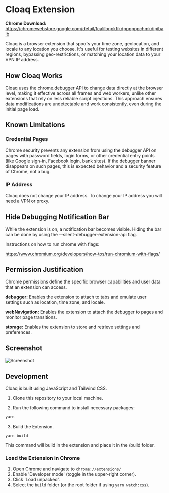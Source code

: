 # Cloaq Extension

**Chrome Download:** https://chromewebstore.google.com/detail/fcalilbnpkfikdppppppchmkdipibalb

Cloaq is a browser extension that spoofs your time zone, geolocation, and locale to any location you choose. It's useful for testing websites in different regions, bypassing geo-restrictions, or matching your location data to your VPN IP address.

## How Cloaq Works

Cloaq uses the chrome.debugger API to change data directly at the browser level, making it effective across all frames and web workers, unlike other extensions that rely on less reliable script injections. This approach ensures data modifications are undetectable and work consistently, even during the initial page load.

## Known Limitations

### Credential Pages
Chrome security prevents any extension from using the debugger API on pages with password fields, login forms, or other credential entry points (like Google sign-in, Facebook login, bank sites). If the debugger banner disappears on such pages, this is expected behavior and a security feature of Chrome, not a bug.

### IP Address
Cloaq does not change your IP address. To change your IP address you will need a VPN or proxy.

## Hide Debugging Notification Bar

While the extension is on, a notification bar becomes visible. Hiding the bar can be done by using the --silent-debugger-extension-api flag.

Instructions on how to run chrome with flags:

https://www.chromium.org/developers/how-tos/run-chromium-with-flags/

## Permission Justification

Chrome permissions define the specific browser capabilities and user data that an extension can access.

**debugger:** Enables the extension to attach to tabs and emulate user settings such as location, time zone, and locale.

**webNavigation:** Enables the extension to attach the debugger to pages and monitor page transitions.

**storage:** Enables the extension to store and retrieve settings and preferences.

## Screenshot

<img src="https://raw.githubusercontent.com/www1z4rd/cloaq/refs/heads/main/promo/screenshot_2.png" alt="Screenshot" />

## Development

Cloaq is built using JavaScript and Tailwind CSS.

1. Clone this repository to your local machine.

2. Run the following command to install necessary packages:

```
yarn
```

3. Build the Extension.

```
yarn build
```

This command will build in the extension and place it in the /build folder.

### Load the Extension in Chrome

1. Open Chrome and navigate to `chrome://extensions/`
2. Enable 'Developer mode' (toggle in the upper-right corner).
3. Click 'Load unpacked'.
4. Select the `build` folder (or the root folder if using `yarn watch:css`).

